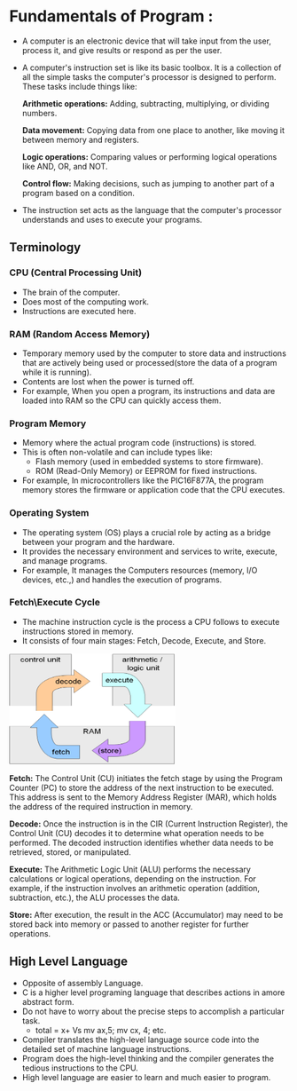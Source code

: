 # Fundamentals of Program :

* A computer is an electronic device that will take input from the user, process it, and give results or respond as per the user. 
* A computer's instruction set is like its basic toolbox. It is a collection of all the simple tasks the computer's processor is designed to perform. These tasks include things like:

    **Arithmetic operations:** Adding, subtracting, multiplying, or dividing numbers.
    
    **Data movement:** Copying data from one place to another, like moving it between memory and registers.
    
    **Logic operations:** Comparing values or performing logical operations like AND, OR, and NOT.

    **Control flow:** Making decisions, such as jumping to another part of a program based on a condition.
* The instruction set acts as the language that the computer's processor understands and uses to execute your programs.

## Terminology

### **CPU (Central Processing Unit)**
    
* The brain of the computer.
* Does most of the computing work.
* Instructions are executed here.

### **RAM (Random Access Memory)**

* Temporary memory used by the computer to store data and instructions that are actively being used or processed(store the data of a program while it is running).
* Contents are lost when the power is turned off.
* For example, When you open a program, its instructions and data are loaded into RAM so the CPU can quickly access them.

### **Program Memory**

* Memory where the actual program code (instructions) is stored.
* This is often non-volatile and can include types like:
    * Flash memory (used in embedded systems to store firmware).
    * ROM (Read-Only Memory) or EEPROM for fixed instructions.
* For example, In microcontrollers like the PIC16F877A, the program memory stores the firmware or application code that the CPU executes.

### **Operating System**

* The operating system (OS) plays a crucial role by acting as a bridge between your program and the hardware. 
* It provides the necessary environment and services to write, execute, and manage programs. 
* For example, It manages the Computers resources (memory, I/O devices, etc.,) and handles the execution of programs.

### **Fetch\Execute Cycle**

* The machine instruction cycle is the process a CPU follows to execute instructions stored in memory. 
* It consists of four main stages: Fetch, Decode, Execute, and Store.
<img alt="Fetch_execute_Cycle" src="Images\Fetch_execute_cycle.png" width="300" height="200"/>

   **Fetch:** The Control Unit (CU) initiates the fetch stage by using the Program Counter (PC) to store the address of the next instruction to be executed. This address is sent to the Memory Address Register (MAR), which holds the address of the required instruction in memory.

   **Decode:** Once the instruction is in the CIR (Current Instruction Register), the Control Unit (CU) decodes it to determine what operation needs to be performed. The decoded instruction identifies whether data needs to be retrieved, stored, or manipulated.

   **Execute:** The Arithmetic Logic Unit (ALU) performs the necessary calculations or logical operations, depending on the instruction. For example, if the instruction involves an arithmetic operation (addition, subtraction, etc.), the ALU processes the data.

   **Store:** After execution, the result in the ACC (Accumulator) may need to be stored back into memory or passed to another register for further operations.

## High Level Language

* Opposite of assembly Language.
* C is a higher level programing language that describes actions in amore abstract form.
* Do not have to worry about the precise steps to accomplish a particular task.
    * total = x+ Vs mv ax,5; mv cx, 4; etc.
* Compiler translates the high-level language source code into the detailed set of machine language instructions.
* Program does the high-level thinking and the compiler generates the tedious instructions to the CPU.
* High level language are easier to learn and much easier to program.

